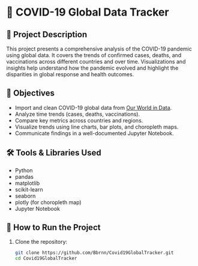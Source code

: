 # 🦠 COVID-19 Global Data Tracker

## 📌 Project Description
This project presents a comprehensive analysis of the COVID-19 pandemic using global data. It covers the trends of confirmed cases, deaths, and vaccinations across different countries and over time. Visualizations and insights help understand how the pandemic evolved and highlight the disparities in global response and health outcomes.

## 🎯 Objectives
- Import and clean COVID-19 global data from [Our World in Data](https://ourworldindata.org/coronavirus).
- Analyze time trends (cases, deaths, vaccinations).
- Compare key metrics across countries and regions.
- Visualize trends using line charts, bar plots, and choropleth maps.
- Communicate findings in a well-documented Jupyter Notebook.

## 🛠️ Tools & Libraries Used
- Python
- pandas
- matplotlib
- scikit-learn
- seaborn
- plotly (for choropleth map)
- Jupyter Notebook

## 🚀 How to Run the Project
1. Clone the repository:
   ```bash
   git clone https://github.com/Bbrnn/Covid19GlobalTracker.git
   cd Covid19GlobalTracker
